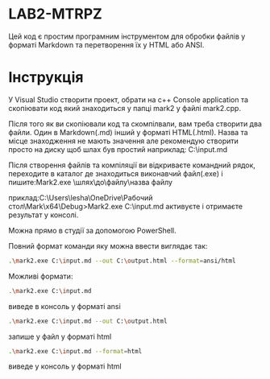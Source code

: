 # LAB2-MTRPZ

Цей код є простим програмним інструментом для обробки файлів у форматі Markdown та перетворення їх у HTML або ANSI.

# Інструкція

У Visual Studio створити проект, обрати на с++ Сonsole application та скопіювати код який знаходиться у папці mark2 у файлі mark2.cpp.

Після того як ви скопіювали код та скомпілвали, вам треба створити два файли. Один в Markdown(.md) інший у форматі HTML(.html).
Назва та місце знаходження не мають значення але рекомендую створити просто на диску щоб шлах був простий наприклад: C:\input.md

Після створення файлів та компіляції ви відкриваєте командний рядок,
переходите в каталог де знаходиться виконавчий файл(.exe) і пишите:Mark2.exe \шлях\до\файлу\назва файлу 

приклад:C:\Users\lesha\OneDrive\Рабочий стол\Mark\x64\Debug>Mark2.exe C:\input.md
активуєте і отримаєте результат у консолі.

Можна прямо в студії за допомогою PowerShell.

Повний формат команди яку можна ввести виглядає так:

```bash
.\mark2.exe C:\input.md --out C:\output.html --format=ansi/html
```
Можливі формати:
```bash
.\mark2.exe C:\input.md
```
виведе в консоль у форматі ansi

```bash
.\mark2.exe C:\input.md --out C:\output.html
```
запише у файл у форматі html

```bash
.\mark2.exe C:\input.md --format=html
```
виведе у консоль у форматі html
